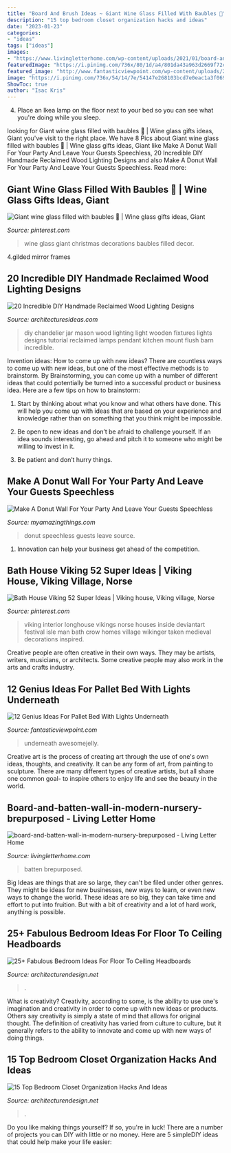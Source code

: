 ```yaml
---
title: "Board And Brush Ideas ~ Giant Wine Glass Filled With Baubles 🎄"
description: "15 top bedroom closet organization hacks and ideas"
date: "2023-01-23"
categories:
- "ideas"
tags: ["ideas"]
images:
- "https://www.livingletterhome.com/wp-content/uploads/2021/01/board-and-batten-wall-in-modern-nursery-brepurposed.png"
featuredImage: "https://i.pinimg.com/736x/80/1d/a4/801da43a963d2669f72c65d06e863bf9.jpg"
featured_image: "http://www.fantasticviewpoint.com/wp-content/uploads/2016/08/9_1464869047-634x852.jpg"
image: "https://i.pinimg.com/736x/54/14/7e/54147e268103bcd7e0eac1a3f069aafb.jpg"
ShowToc: true
author: "Isac Kris"
---
```



4. Place an Ikea lamp on the floor next to your bed so you can see what you're doing while you sleep.

	

		
looking for Giant wine glass filled with baubles 🎄 | Wine glass gifts ideas, Giant you've visit to the right place. We have 8 Pics about Giant wine glass filled with baubles 🎄 | Wine glass gifts ideas, Giant like Make A Donut Wall For Your Party And Leave Your Guests Speechless, 20 Incredible DIY Handmade Reclaimed Wood Lighting Designs and also Make A Donut Wall For Your Party And Leave Your Guests Speechless. Read more:
		
    
## Giant Wine Glass Filled With Baubles 🎄 | Wine Glass Gifts Ideas, Giant

<img loading=lazy src="https://i.pinimg.com/736x/80/1d/a4/801da43a963d2669f72c65d06e863bf9.jpg" onerror="this.onerror=null;this.src='https://tse2.mm.bing.net/th?id=OIP.Cq1xt8bP4WC8t9LJ23XXZAHaNL&amp;pid=15.1';" alt="Giant wine glass filled with baubles 🎄 | Wine glass gifts ideas, Giant">

_Source: pinterest.com_

>wine glass giant christmas decorations baubles filled decor. 

	

4.gilded mirror frames

    
## 20 Incredible DIY Handmade Reclaimed Wood Lighting Designs

<img loading=lazy src="http://architecturesideas.com/wp-content/uploads/2017/06/3-64.jpg" onerror="this.onerror=null;this.src='https://tse1.mm.bing.net/th?id=OIP.yNrDGC6OYiW9dQQVcmAb-wHaFj&amp;pid=15.1';" alt="20 Incredible DIY Handmade Reclaimed Wood Lighting Designs">

_Source: architecturesideas.com_

>diy chandelier jar mason wood lighting light wooden fixtures lights designs tutorial reclaimed lamps pendant kitchen mount flush barn incredible. 

	

Invention ideas: How to come up with new ideas?
There are countless ways to come up with new ideas, but one of the most effective methods is to brainstorm. By Brainstorming, you can come up with a number of different ideas that could potentially be turned into a successful product or business idea. Here are a few tips on how to brainstorm:
1. Start by thinking about what you know and what others have done. This will help you come up with ideas that are based on your experience and knowledge rather than on something that you think might be impossible.

2. Be open to new ideas and don’t be afraid to challenge yourself. If an idea sounds interesting, go ahead and pitch it to someone who might be willing to invest in it.

3. Be patient and don’t hurry things.

    
## Make A Donut Wall For Your Party And Leave Your Guests Speechless

<img loading=lazy src="http://myamazingthings.com/wp-content/uploads/2017/05/donut-wall-2.jpg" onerror="this.onerror=null;this.src='https://tse3.mm.bing.net/th?id=OIP.0jXdk9mVc6iPmV5te-XtswHaLG&amp;pid=15.1';" alt="Make A Donut Wall For Your Party And Leave Your Guests Speechless">

_Source: myamazingthings.com_

>donut speechless guests leave source. 

	

1. Innovation can help your business get ahead of the competition.

    
## Bath House Viking 52 Super Ideas | Viking House, Viking Village, Norse

<img loading=lazy src="https://i.pinimg.com/736x/54/14/7e/54147e268103bcd7e0eac1a3f069aafb.jpg" onerror="this.onerror=null;this.src='https://tse1.mm.bing.net/th?id=OIP.ae1jGvvAT_RGIoRzhet8gAAAAA&amp;pid=15.1';" alt="Bath House Viking 52 Super Ideas | Viking house, Viking village, Norse">

_Source: pinterest.com_

>viking interior longhouse vikings norse houses inside deviantart festival isle man bath crow homes village wikinger taken medieval decorations inspired. 

	

Creative people are often creative in their own ways. They may be artists, writers, musicians, or architects. Some creative people may also work in the arts and crafts industry.

    
## 12 Genius Ideas For Pallet Bed With Lights Underneath

<img loading=lazy src="http://www.fantasticviewpoint.com/wp-content/uploads/2016/08/9_1464869047-634x852.jpg" onerror="this.onerror=null;this.src='https://tse1.mm.bing.net/th?id=OIP.pbjLtmY7MI0DMK0Sha9krQHaJ8&amp;pid=15.1';" alt="12 Genius Ideas For Pallet Bed With Lights Underneath">

_Source: fantasticviewpoint.com_

>underneath awesomejelly. 

	

Creative art is the process of creating art through the use of one's own ideas, thoughts, and creativity. It can be any form of art, from painting to sculpture. There are many different types of creative artists, but all share one common goal- to inspire others to enjoy life and see the beauty in the world.

    
## Board-and-batten-wall-in-modern-nursery-brepurposed - Living Letter Home

<img loading=lazy src="https://www.livingletterhome.com/wp-content/uploads/2021/01/board-and-batten-wall-in-modern-nursery-brepurposed.png" onerror="this.onerror=null;this.src='https://tse1.mm.bing.net/th?id=OIP.82UrTEFQJEX9rNQuU6wSVAHaLH&amp;pid=15.1';" alt="board-and-batten-wall-in-modern-nursery-brepurposed - Living Letter Home">

_Source: livingletterhome.com_

>batten brepurposed. 

	

Big Ideas are things that are so large, they can't be filed under other genres. They might be ideas for new businesses, new ways to learn, or even new ways to change the world. These ideas are so big, they can take time and effort to put into fruition. But with a bit of creativity and a lot of hard work, anything is possible.

    
## 25+ Fabulous Bedroom Ideas For Floor To Ceiling Headboards

<img loading=lazy src="https://cdn.architecturendesign.net/wp-content/uploads/2015/08/AD-Floor-To-Ceiling-Headboards-01.gif" onerror="this.onerror=null;this.src='https://tse4.mm.bing.net/th?id=OIP.57f41RG6LNHpJl56Nx4LZwHaJ4&amp;pid=15.1';" alt="25+ Fabulous Bedroom Ideas For Floor To Ceiling Headboards">

_Source: architecturendesign.net_

>. 

	

What is creativity?
Creativity, according to some, is the ability to use one's imagination and creativity in order to come up with new ideas or products. Others say creativity is simply a state of mind that allows for original thought. The definition of creativity has varied from culture to culture, but it generally refers to the ability to innovate and come up with new ways of doing things.

    
## 15 Top Bedroom Closet Organization Hacks And Ideas

<img loading=lazy src="https://cdn.architecturendesign.net/wp-content/uploads/2016/01/AD-Bedroom-Closet-Organization-Hacks-And-Ideas-08.jpg" onerror="this.onerror=null;this.src='https://tse3.mm.bing.net/th?id=OIP.gISlyeyLu3rBVdXj1S058AHaLH&amp;pid=15.1';" alt="15 Top Bedroom Closet Organization Hacks And Ideas">

_Source: architecturendesign.net_

>. 

	

Do you like making things yourself? If so, you're in luck! There are a number of projects you can DIY with little or no money. Here are 5 simpleDIY ideas that could help make your life easier: 

